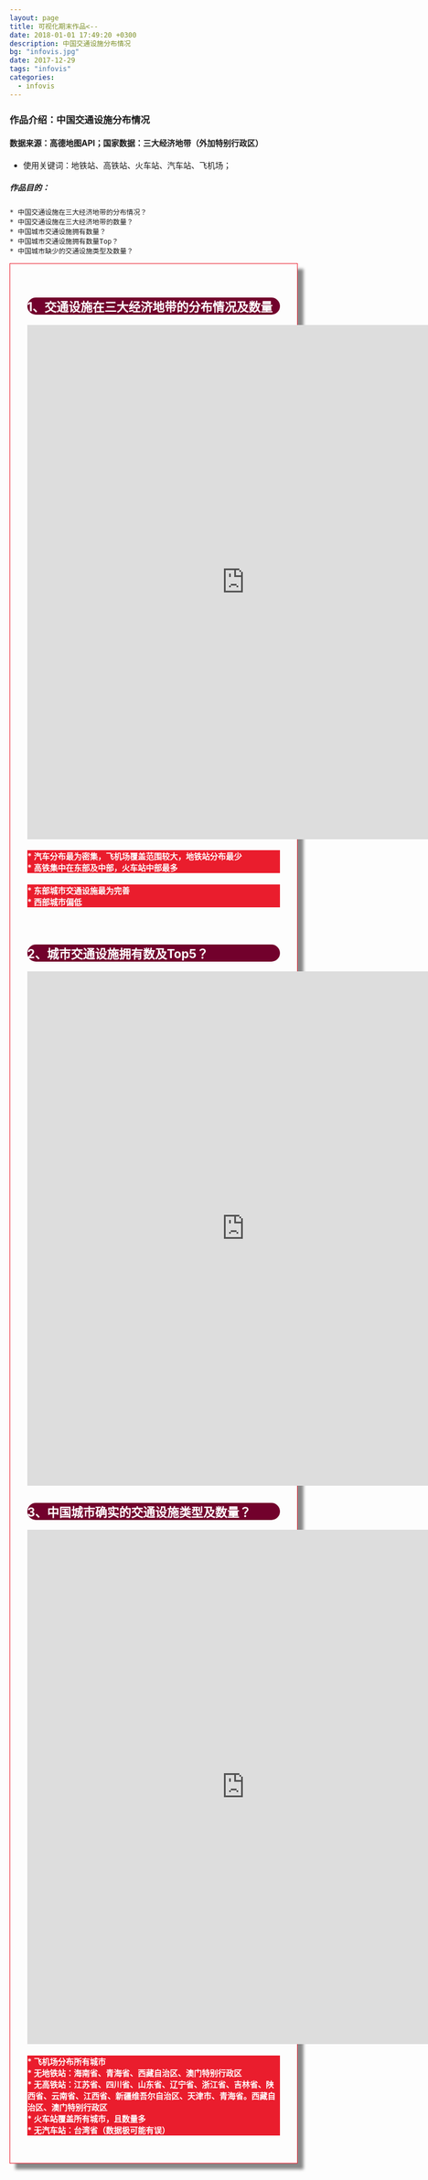 ```yaml
---
layout: page
title: 可视化期末作品<--
date: 2018-01-01 17:49:20 +0300
description: 中国交通设施分布情况
bg: "infovis.jpg"
date: 2017-12-29
tags: "infovis"
categories:
  - infovis
---
```


### 作品介绍：中国交通设施分布情况
####  数据来源：高德地图API；国家数据：三大经济地带（外加特别行政区）
 * 使用关键词：地铁站、高铁站、火车站、汽车站、飞机场；
##### 作品目的：
	* 中国交通设施在三大经济地带的分布情况？
	* 中国交通设施在三大经济地带的数量？
	* 中国城市交通设施拥有数量？
	* 中国城市交通设施拥有数量Top？
	* 中国城市缺少的交通设施类型及数量？



<div style="padding:30px; box-shadow: 10px 10px 5px #888888; border: 1px solid #EA1D2D;">
<div style="background: #72012c; color:white;border-radius:20px">
    <h2>1、交通设施在三大经济地带的分布情况及数量</h2>  
</div>
<iframe src="https://public.tableau.com/views/final-exam-traffic/sheet4?:embed=y&:display_count=yes&publish=yes/Dashboard1?:showVizHome=no&:embed=true" width="760px" height="900px" frameborder="0"></iframe>
<div style="background: #EA1D2D; color:white">
    <h4>* 汽车分布最为密集，飞机场覆盖范围较大，地铁站分布最少<br>* 高铁集中在东部及中部，火车站中部最多</h4>  
</div>
<div style="background: #EA1D2D; color:white">
    <h4>* 东部城市交通设施最为完善<br>* 西部城市偏低</h4>  
</div>
<br>
<div style="background: #72012c; color:white;border-radius:20px">
    <h2>2、城市交通设施拥有数及Top5？</h2>  
</div>

<iframe src="https://public.tableau.com/views/final-exam-traffic/TOP5?:embed=y&:display_count=yes/Dashboard1?:showVizHome=no&:embed=true" width="760px" height="900px"  frameborder="0"></iframe>
	
<div style="background: #72012c; color:white;border-radius:20px">
    <h2>3、中国城市确实的交通设施类型及数量？</h2>  
</div>
<iframe src="https://public.tableau.com/views/final-exam-traffic/none?:embed=y&:display_count=yes/Dashboard1?:showVizHome=no&:embed=true" width="760px" height="900px"  frameborder="0"></iframe>
<div style="background: #EA1D2D; color:white">
    <h4>* 飞机场分布所有城市<br>* 无地铁站：海南省、青海省、西藏自治区、澳门特别行政区
	<br>* 无高铁站：江苏省、四川省、山东省、辽宁省、浙江省、吉林省、陕西省、云南省、江西省、新疆维吾尔自治区、天津市、青海省。西藏自治区、澳门特别行政区
	<br>* 火车站覆盖所有城市，且数量多
	<br>* 无汽车站：台湾省（数据极可能有误）</h4>  
</div>
</div>
